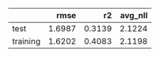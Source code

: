 |          |   rmse |     r2 |   avg_nll |
|:---------|-------:|-------:|----------:|
| test     | 1.6987 | 0.3139 |    2.1224 |
| training | 1.6202 | 0.4083 |    2.1198 |